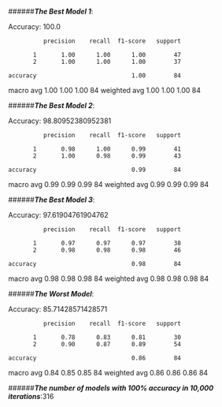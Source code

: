 
######**_The Best Model 1_**: 

Accuracy: 100.0

              precision    recall  f1-score   support

           1       1.00      1.00      1.00        47
           2       1.00      1.00      1.00        37

    accuracy                           1.00        84
   macro avg       1.00      1.00      1.00        84
weighted avg       1.00      1.00      1.00        84

######**_The Best Model 2_**: 

Accuracy: 98.80952380952381

              precision    recall  f1-score   support

           1       0.98      1.00      0.99        41
           2       1.00      0.98      0.99        43

    accuracy                           0.99        84
   macro avg       0.99      0.99      0.99        84
weighted avg       0.99      0.99      0.99        84

######**_The Best Model 3_**: 

Accuracy: 97.61904761904762

              precision    recall  f1-score   support

           1       0.97      0.97      0.97        38
           2       0.98      0.98      0.98        46

    accuracy                           0.98        84
   macro avg       0.98      0.98      0.98        84
weighted avg       0.98      0.98      0.98        84

######**_The Worst Model_**: 

Accuracy: 85.71428571428571

              precision    recall  f1-score   support

           1       0.78      0.83      0.81        30
           2       0.90      0.87      0.89        54

    accuracy                           0.86        84
   macro avg       0.84      0.85      0.85        84
weighted avg       0.86      0.86      0.86        84


######**_The number of models with 100% accuracy in 10,000 iterations_**:316